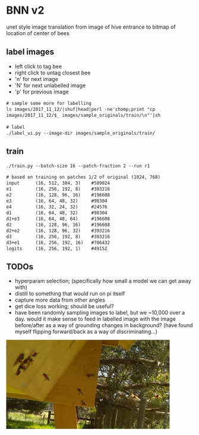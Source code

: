 # BNN v2

unet style image translation from image of hive entrance to bitmap of location of center of bees

## label images

* left click to tag bee
* right click to untag closest bee
* 'n' for next image
* 'N' for next unlabelled image
* 'p' for previous image

```
# sample some more for labelling
ls images/2017_11_12/|shuf|head|perl -ne'chomp;print "cp images/2017_11_12/$_ images/sample_originals/train/\n"'|sh

# label
./label_ui.py --image-dir images/sample_originals/train/
```

## train

```
./train.py --batch-size 16 --patch-fraction 2 --run r1
```

```
# based on training on patches 1/2 of original (1024, 768)
input      (16, 512, 384, 3)    #589824
e1         (16, 256, 192, 8)    #393216
e2         (16, 128, 96, 16)    #196608
e3         (16, 64, 48, 32)     #98304
e4         (16, 32, 24, 32)     #24576
d1         (16, 64, 48, 32)     #98304
d1+e3      (16, 64, 48, 64)     #196608
d2         (16, 128, 96, 16)    #196608
d2+e2      (16, 128, 96, 32)    #393216
d3         (16, 256, 192, 8)    #393216
d3+e1      (16, 256, 192, 16)   #786432
logits     (16, 256, 192, 1)    #49152
```

## TODOs

* hyperparam selection; (specifically how small a model we can get away with)
* distill to something that would run on pi itself
* capture more data from other angles
* get dice loss working; should be useful?
* have been randomly sampling images to label, but we ~10,000 over a day. would it make sense to feed in labelled image with the image before/after as a way of grounding changes in background? (have found myself flipping forward/back as a way of discriminating...)

![rgb_labels_predictions.png](rgb_labels_predictions.png)
